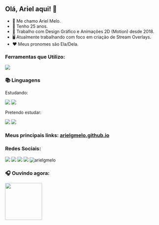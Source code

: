 <h2>Olá, Ariel aqui! 👋</h2>

<ul>
  <li>🦄 Me chamo Ariel Melo.</li>
  <li>🌈 Tenho 25 anos.</li>
  <li>🎨 Trabalho com Design Gráfico e Animações 2D (Motion) desde 2018.</li>
  <li>🖥 Atualmente trabalhando com foco em criação de Stream Overlays.</li>
  <li>❤ Meus pronomes são Ela/Dela.</li>
</ul>

<div>
  <h3>Ferramentas que Utilizo:</h3>
  <a href="#">
    <img src="https://skillicons.dev/icons?i=ps,ai,ae,pr,blender" />
  </a>
</div>

<h3>📚 Linguagens</h3>
<div>
  <p>Estudando:</p>
  <!-- HTML -->
  <img src="https://img.shields.io/badge/-HTML5-%23E34F26.svg?style=flat-square&logo=html5&logoColor=white"/>
  <!-- CSS -->
  <img src="https://img.shields.io/badge/-CSS3-%231572B6.svg?style=flat-square&logo=css3&logoColor=white"/>

  <p>Pretendo estudar:</p>
  <!-- JavaScript -->
  <img src="https://img.shields.io/badge/-JavaSCript-%23323330.svg?style=flat-square&logo=javascript&logoColor=%23F7DF1E"/>
  <!-- Python -->
  <img src="https://img.shields.io/badge/-Python-3670A0?style=flat-square&logo=python&logoColor=ffdd54"/>
</div>

<h3>Meus principais links: <a href="https://arielgmelo.github.io">arielgmelo.github.io</a></h3>

<h3>Redes Sociais:</h3>
<div>
  <a href="https://www.behance.net/arielgmelo" alt="Behance"> 
  <img src="https://img.shields.io/badge/Behance-1769ff?style=for-the-badge&logo=behance&logoColor=white"/></a>
  <a href="https://www.instagram.com/arielgmelo" alt="Instagram"> 
  <img src="https://img.shields.io/badge/Instagram-%23E4405F.svg?style=for-the-badge&logo=Instagram&logoColor=white"/></a>
  <a href="https://www.twitter.com/arielgmelo" alt="Twitter"> 
  <img src="https://img.shields.io/badge/Twitter-%231DA1F2.svg?style=for-the-badge&logo=Twitter&logoColor=white"/></a>
  <a href="https://www.twitch.tv/arielgmelo" alt="Twitch">
  <img src="https://img.shields.io/badge/Twitch-%239146FF.svg?style=for-the-badge&logo=Twitch&logoColor=white"/></a>
  <img src="https://komarev.com/ghpvc/?username=arielgmelo&label=Visitas&color=9488AE&style=for-the-badge" alt="arielgmelo" />
</div>

<h3>🎧 Ouvindo agora:</h3>
<img  height="120em" src="https://spotify-github-profile.vercel.app/api/view?uid=a24wdiyu90y2tk6m686oe6778&cover_image=true&theme=natemoo-re&show_offline=false&background_color=121212&interchange=true&bar_color=b058df&bar_color_cover=false"/>
